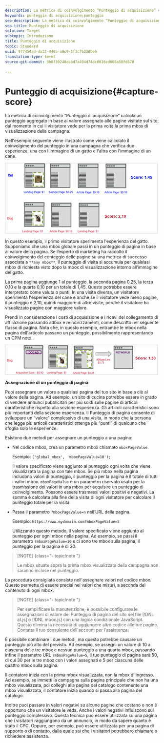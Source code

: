 ```yaml
---
description: La metrica di coinvolgimento “Punteggio di acquisizione” calcola un punteggio aggregato in base al valore assegnato alle pagine visitate sul sito, dal momento in cui il visitatore vede per la prima volta la prima mbox di visualizzazione della campagna.
keywords: punteggio di acquisizione;punteggio
seo-description: La metrica di coinvolgimento “Punteggio di acquisizione” calcola un punteggio aggregato in base al valore assegnato alle pagine visitate sul sito, dal momento in cui il visitatore vede per la prima volta la prima mbox di visualizzazione della campagna.
seo-title: Punteggio di acquisizione
solution: Target
subtopic: Introduzione
title: Punteggio di acquisizione
topic: Standard
uuid: 977454ad-da32-449a-a8c9-1f3c75220be6
translation-type: tm+mt
source-git-commit: 9b8f39240cbbd7a494d74dc0016ed666a58fd870

---
```



# Punteggio di acquisizione{#capture-score}

La metrica di coinvolgimento “Punteggio di acquisizione” calcola un punteggio aggregato in base al valore assegnato alle pagine visitate sul sito, dal momento in cui il visitatore vede per la prima volta la prima mbox di visualizzazione della campagna.

Nell&#39;esempio seguente viene illustrato come viene calcolato il coinvolgimento del punteggio in una campagna che verifica due esperienze, una con l&#39;immagine di un gatto e l&#39;altra con l&#39;immagine di un cane.

![](assets/example_score.png)

In questo esempio, il primo visitatore sperimenta l&#39;esperienza del gatto. Supponiamo che una mbox globale passi in un punteggio di pagina in base al valore della pagina. Se l’esperto di marketing ha raccolto il coinvolgimento del conteggio delle pagine su una metrica di successo associata a `**any mbox**`, il punteggio di visita si accumula per qualsiasi mbox di richiesta visto dopo la mbox di visualizzazione intorno all’immagine del gatto.

La prima pagina aggiunge 1 al punteggio, la seconda pagina 0,25, la terza 0,10 e la quarta 0,10 per un totale di 1,45. Questo potrebbe essere interpretato come valuta o punti. In una visita diversa, un visitatore sperimenta l&#39;esperienza del cane e anche se il visitatore vede meno pagine, il punteggio è 2,10, quindi maggiore di altre visite, perché il visitatore ha visualizzato pagine con maggiore valore.

Prendi in considerazione i costi di acquisizione e i ricavi del collegamento di affiliazione passando adbox e reindirizzamenti, come descritto nel seguente flusso di pagina. Nota che, in questo esempio, entrambe le mbox nella pagina dell&#39;articolo passano un punteggio, possibilmente rappresentando un CPM noto.

![](assets/example_score2.png)

**Assegnazione di un punteggio di pagina**

Puoi assegnare un valore a qualsiasi pagina del tuo sito in base a ciò al valore della pagina. Ad esempio, un sito di cucina potrebbe essere in grado di vendere annunci pubblicitari per più soldi sulle pagine di articoli caratteristiche rispetto alla sezione esperienza. Gli articoli caratteristici sono più importanti della sezione esperienza. Il Punteggio di pagina consente di sviluppare un “valore” complessivo di una visita, in modo che la persona che legge più articoli caratteristici ottenga più “punti” di qualcuno che sfoglia solo le esperienze.

Esistono due metodi per assegnare un punteggio a una pagina:

* Nel codice mbox, crea un parametro mbox chiamato `mboxPageValue`.

   Esempio: `('global_mbox', 'mboxPageValue=10');`

   Il valore specificato viene aggiunto al punteggio ogni volta che viene visualizzata la pagina con tale mbox. Se più mbox nella pagina includono valori di punteggio, il punteggio per la pagina è il totale di tutti i valori mbox. `mboxPageValue` è un parametro riservato usato per la trasmissione dei valori in una mbox per acquisire un punteggio di coinvolgimento. Possono essere trasmessi valori positivi e negativi. La somma è calcolata alla fine della visita di ogni visitatore per calcolare il punteggio totale per la visita.

* Passa il parametro `?mboxPageValue=n` nell’URL della pagina.

   Esempio: `https://www.mydomain.com?mboxPageValue=5`

   Utilizzando questo metodo, il valore specificato viene aggiunto al punteggio per ogni mbox nella pagina. Ad esempio, se passi il parametro `?mboxPageValue=10` e ci sono tre mbox sulla pagina, il punteggio per la pagina è di 30.

>[!NOTE] {class=&quot;- topic/note &quot;}
>
>Le mbox situate sopra la prima mbox visualizzata della campagna non saranno incluse nel punteggio.

La procedura consigliata consiste nell&#39;assegnare valori nel codice mbox. Questo permette di essere precisi nei valori che misuri, a seconda del contenuto di ogni mbox.

>[!NOTE] {class=&quot;- topic/note &quot;}
>
>Per semplificare la manutenzione, è possibile configurare le assegnazioni di valore del Punteggio di pagina del sito nel file [!DNL at.js] o [!DNL mbox.js] con una logica condizionale JavaScript. Questo elimina la necessità di aggiungere altro codice alle tue pagine. Contatta il tuo consulente dell&#39;account per l&#39;assistenza.

È possibile combinare i due metodi, ma questo potrebbe causare un punteggio più alto del previsto. Ad esempio, se assegni un valore di 10 a ciascuna delle tre mbox e nessun punteggio a una quarta mbox, passando infine il parametro URL `?mboxPageValue=5`, il tuo punteggio di pagina sarà 50, di cui 30 per le tre mbox con i valori assegnati e 5 per ciascuna delle quattro mbox sulla pagina.

Il contatore inizia con la prima mbox visualizzata, non la mbox di ingresso. Ad esempio, se immetti la campagna sulla pagina principale che non ha una mbox visualizzata, poi colleghi alla pagina del catalogo contenente una mbox visualizzata, il contatore inizia quando si passa alla pagina del catalogo.

Inoltre puoi passare in valori negativi su alcune pagine che costano o non è opportuno che un visitatore le veda. Anche i valori negativi influiscono sul punteggio complessivo. Questa tecnica può essere utilizzata su una pagina che i visitatori raggiungono da un annuncio, in modo da sapere quanto è stato il CPC. Oppure, per esempio, può essere utilizzata per una pagina di supporto o di contatto, dalla quale sai che i visitatori potrebbero chiamare o richiedere assistenza.
